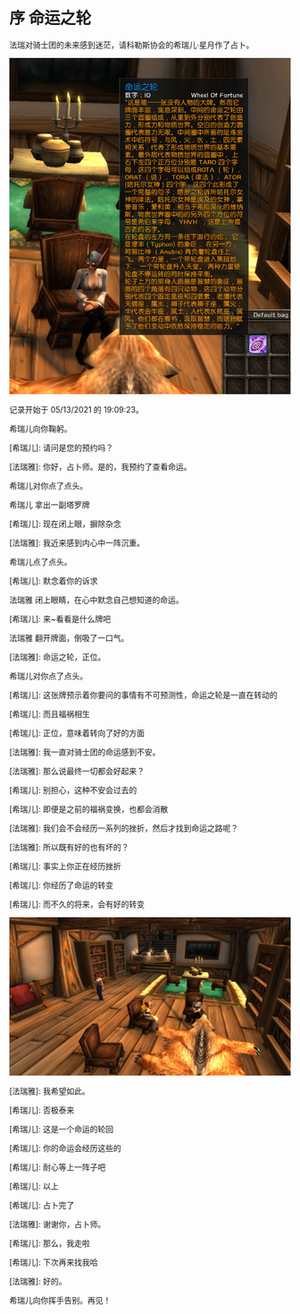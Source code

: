 # 序 命运之轮

法瑞对骑士团的未来感到迷茫，请科勒斯协会的希瑞儿·星月作了占卜。

![&#x547D;&#x8FD0;&#x4E4B;&#x8F6E;](../../.gitbook/assets/ming-yun-zhi-lun-.jpg)

记录开始于 05/13/2021 的 19:09:23。

希瑞儿向你鞠躬。

\[希瑞儿\]: 请问是您的预约吗？

\[法瑞雅\]: 你好，占卜师。是的，我预约了查看命运。

希瑞儿对你点了点头。

希瑞儿 拿出一副塔罗牌

\[希瑞儿\]: 现在闭上眼，摒除杂念

\[法瑞雅\]: 我近来感到内心中一阵沉重。

希瑞儿点了点头。

\[希瑞儿\]: 默念着你的诉求

法瑞雅 闭上眼睛，在心中默念自己想知道的命运。

\[希瑞儿\]: 来~看看是什么牌吧

法瑞雅 翻开牌面，倒吸了一口气。



\[法瑞雅\]: 命运之轮，正位。

希瑞儿对你点了点头。

\[希瑞儿\]: 这张牌预示着你要问的事情有不可预测性，命运之轮是一直在转动的

\[希瑞儿\]: 而且福祸相生

\[希瑞儿\]: 正位，意味着转向了好的方面

\[法瑞雅\]: 我一直对骑士团的命运感到不安。

\[法瑞雅\]: 那么说最终一切都会好起来？

\[希瑞儿\]: 别担心，这种不安会过去的

\[希瑞儿\]: 即便是之前的福祸变换，也都会消散

\[法瑞雅\]: 我们会不会经历一系列的挫折，然后才找到命运之路呢？

\[法瑞雅\]: 所以既有好的也有坏的？

\[希瑞儿\]: 事实上你正在经历挫折

\[希瑞儿\]: 你经历了命运的转变

\[希瑞儿\]: 而不久的将来，会有好的转变

![&#x5854;&#x7F57;&#x5360;&#x535C;](../../.gitbook/assets/ta-luo-zhan-bu-.jpg)

\[法瑞雅\]: 我希望如此。

\[希瑞儿\]: 否极泰来

\[希瑞儿\]: 这是一个命运的轮回

\[希瑞儿\]: 你的命运会经历这些的

\[希瑞儿\]: 耐心等上一阵子吧

\[希瑞儿\]: 以上

\[希瑞儿\]: 占卜完了

\[法瑞雅\]: 谢谢你，占卜师。

\[希瑞儿\]: 那么，我走啦

\[希瑞儿\]: 下次再来找我哈

\[法瑞雅\]: 好的。

希瑞儿向你挥手告别。再见！


